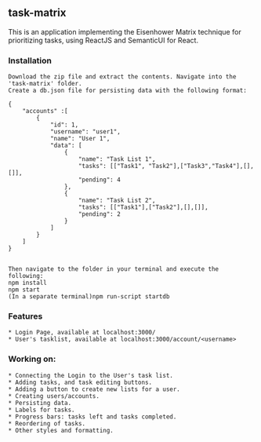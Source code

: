## task-matrix

This is an application implementing the Eisenhower Matrix technique for prioritizing tasks, using ReactJS and SemanticUI for React.

### Installation
    Download the zip file and extract the contents. Navigate into the 'task-matrix' folder.
    Create a db.json file for persisting data with the following format:

    {
        "accounts" :[
            {
                "id": 1,
                "username": "user1",
                "name": "User 1",
                "data": [
                    {
                        "name": "Task List 1",
                        "tasks": [["Task1", "Task2"],["Task3","Task4"],[],[]],
                        "pending": 4
                    },
                    {
                        "name": "Task List 2",
                        "tasks": [["Task1"],["Task2"],[],[]],
                        "pending": 2
                    }
                ]
            }
        ]
    }


    Then navigate to the folder in your terminal and execute the following:
    npm install
    npm start
    (In a separate terminal)npm run-script startdb    

### Features
    * Login Page, available at localhost:3000/
    * User's tasklist, available at localhost:3000/account/<username>

### Working on:    
    * Connecting the Login to the User's task list.
    * Adding tasks, and task editing buttons.
    * Adding a button to create new lists for a user.
    * Creating users/accounts.
    * Persisting data.
    * Labels for tasks.
    * Progress bars: tasks left and tasks completed.
    * Reordering of tasks.
    * Other styles and formatting.

